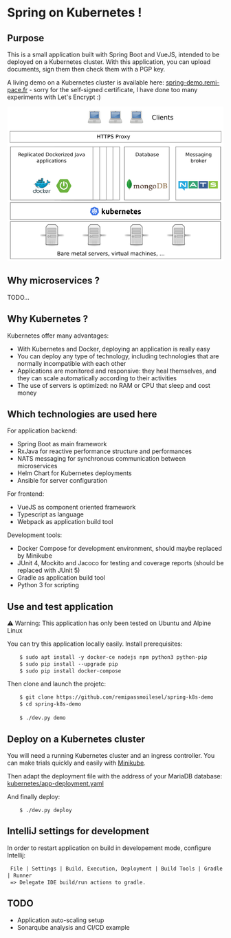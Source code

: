 # Spring on Kubernetes !

## Purpose

This is a small application built with Spring Boot and VueJS, intended to be deployed on a Kubernetes cluster.
With this application, you can upload documents, sign them then check them with a PGP key. 

A living demo on a Kubernetes cluster is available here: [spring-demo.remi-pace.fr](https://spring-demo.remi-pace.fr) - 
sorry for the self-signed certificate, I have done too many experiments with Let's Encrypt :)

![Simplified architecture schema](./documentation/architecture.png)

## Why microservices ?

TODO...

## Why Kubernetes ?

Kubernetes offer many advantages:

- With Kubernetes and Docker, deploying an application is really easy
- You can deploy any type of technology, including technologies that are normally incompatible with each other
- Applications are monitored and responsive: they heal themselves, and they can scale automatically according to their activities
- The use of servers is optimized: no RAM or CPU that sleep and cost money

## Which technologies are used here

For application backend:

- Spring Boot as main framework
- RxJava for reactive performance structure and performances
- NATS messaging for synchronous communication between microservices
- Helm Chart for Kubernetes deployments
- Ansible for server configuration

For frontend:

- VueJS as component oriented framework
- Typescript as language
- Webpack as application build tool

Development tools:

- Docker Compose for development environment, should maybe replaced by Minikube
- JUnit 4, Mockito and Jacoco for testing and coverage reports (should be replaced with JUnit 5)
- Gradle as application build tool
- Python 3 for scripting


## Use and test application

⚠️ Warning: This application has only been tested on Ubuntu and Alpine Linux

You can try this application locally easily. Install prerequisites:

```
    $ sudo apt install -y docker-ce nodejs npm python3 python-pip
    $ sudo pip install --upgrade pip
    $ sudo pip install docker-compose
```

Then clone and launch the projetc:

```
    $ git clone https://github.com/remipassmoilesel/spring-k8s-demo
    $ cd spring-k8s-demo

    $ ./dev.py demo
```

## Deploy on a Kubernetes cluster

You will need a running Kubernetes cluster and an ingress controller. You can make trials quickly and easily with 
[Minikube](https://kubernetes.io/docs/tutorials/stateless-application/hello-minikube/).

Then adapt the deployment file with the address of your MariaDB database: [kubernetes/app-deployment.yaml](kubernetes/app-deployment.yaml)

And finally deploy:

```
    $ ./dev.py deploy
```

## IntelliJ settings for development

In order to restart application on build in developement mode, configure Intellij:

     File | Settings | Build, Execution, Deployment | Build Tools | Gradle | Runner
     => Delegate IDE build/run actions to gradle.

## TODO

- Application auto-scaling setup
- Sonarqube analysis and CI/CD example
